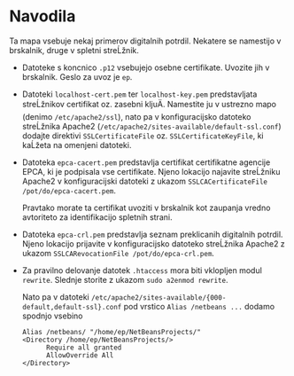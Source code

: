 # Navodila 

Ta mapa vsebuje nekaj primerov digitalnih potrdil. Nekatere se namestijo
v brskalnik, druge v spletni streĹžnik.

* Datoteke s koncnico `.p12` vsebujejo osebne certifikate. Uvozite jih v
  brskalnik. Geslo za uvoz je `ep`.

* Datoteki `localhost-cert.pem` ter `localhost-key.pem` predstavljata streĹžnikov
  certifikat oz. zasebni kljuÄ. Namestite ju v ustrezno mapo (denimo
  `/etc/apache2/ssl`), nato pa v konfiguracijsko datoteko streĹžnika Apache2
  (`/etc/apache2/sites-available/default-ssl.conf`) dodajte direktivi
  `SSLCertificateFile` oz. `SSLCertificateKeyFile`, ki kaĹžeta na omenjeni
  datoteki.

* Datoteka `epca-cacert.pem` predstavlja certifikat certifikatne agencije EPCA,
  ki je podpisala vse certifikate. Njeno lokacijo najavite streĹžniku Apache2 v
  konfiguracijski datoteki z ukazom `SSLCACertificateFile /pot/do/epca-cacert.pem`.

  Pravtako morate ta certifikat uvoziti v brskalnik kot zaupanja vredno
  avtoriteto za identifikacijo spletnih strani.

* Datoteka `epca-crl.pem` predstavlja seznam preklicanih digitalnih potrdil.
  Njeno lokacijo prijavite v konfiguracijsko datoteko streĹžnika Apache2 z
  ukazom `SSLCARevocationFile /pot/do/epca-crl.pem`.

* Za pravilno delovanje datotek `.htaccess` mora biti vklopljen modul `rewrite`.
  Slednje storite z ukazom `sudo a2enmod rewrite`.

  Nato pa v datoteki `/etc/apache2/sites-available/{000-default,default-ssl}.conf`
  pod vrstico `Alias /netbeans ...` dodamo spodnjo vsebino

  ```
  Alias /netbeans/ "/home/ep/NetBeansProjects/"
  <Directory /home/ep/NetBeansProjects/>
        Require all granted
        AllowOverride All
  </Directory>
  ```
